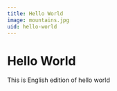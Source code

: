 ```yaml
---
title: Hello World
image: mountains.jpg
uid: hello-world
---
```


# Hello World
This is English edition of hello world